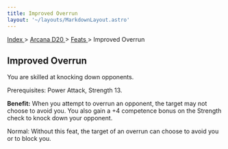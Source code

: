 ```yaml
---
title: Improved Overrun
layout: '~/layouts/MarkdownLayout.astro'
---
```


[ Index ](/) > [ Arcana D20 ](/arcana.d20.srd) > [ Feats ](/arcana.d20.srd/feats) > Improved Overrun

##  Improved Overrun

You are skilled at knocking down opponents.

Prerequisites: Power Attack, Strength 13.

**Benefit:** When you attempt to overrun an opponent, the target may not
choose to avoid you. You also gain a +4 competence bonus on the Strength check
to knock down your opponent.

Normal: Without this feat, the target of an overrun can choose to avoid you or
to block you.

